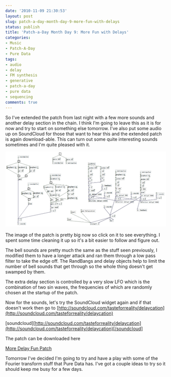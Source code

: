 ```yaml
---
date: '2010-11-09 21:30:53'
layout: post
slug: patch-a-day-month-day-9-more-fun-with-delays
status: publish
title: 'Patch-a-Day Month Day 9: More Fun with Delays'
categories:
- Music
- Patch-A-Day
- Pure Data
tags:
- audio
- delay
- FM synthesis
- generative
- patch-a-day
- pure data
- sequencing
comments: true
---
```


So I've extended the patch from last night with a few more sounds and another delay section in the chain. I think I'm going to leave this as it is for now and try to start on something else tomorrow. I've also put some audio up on SoundCloud for those that want to hear this and the extended patch is again download-able. This can turn out some quite interesting sounds sometimes and I'm quite pleased with it.



![More Delay Fun](/a/2010-11-09-patch-a-day-month-day-9-more-fun-with-delays/09-MoreDelayFun.png)

The image of the patch is pretty big now so click on it to see everything. I spent some time cleaning it up so it's a bit easier to follow and figure out.

The bell sounds are pretty much the same as the stuff seen previously, I modified them to have a longer attack and ran them through a low pass filter to take the edge off. The RandBangs and delay objects help to limit the number of bell sounds that get through so the whole thing doesn't get swamped by them.

The extra delay section is controlled by a very slow LFO which is the combination of two sin waves, the frequencies of which are randomly chosen at the startup of the patch.

Now for the sounds, let's try the SoundCloud widget again and if that doesn't work then go to [http://soundcloud.com/tasteforreality/delaycation](http://soundcloud.com/tasteforreality/delaycation)

[soundcloud][http://soundcloud.com/tasteforreality/delaycation](http://soundcloud.com/tasteforreality/delaycation)[/soundcloud]

The patch can be downloaded here

[More Delay Fun Patch](/a/2010-11-09-patch-a-day-month-day-9-more-fun-with-delays/09-MoreDelayFun.zip)

Tomorrow I've decided I'm going to try and have a play with some of the Fourier transform stuff that Pure Data has. I've got a couple ideas to try so it should keep me busy for a few days.

